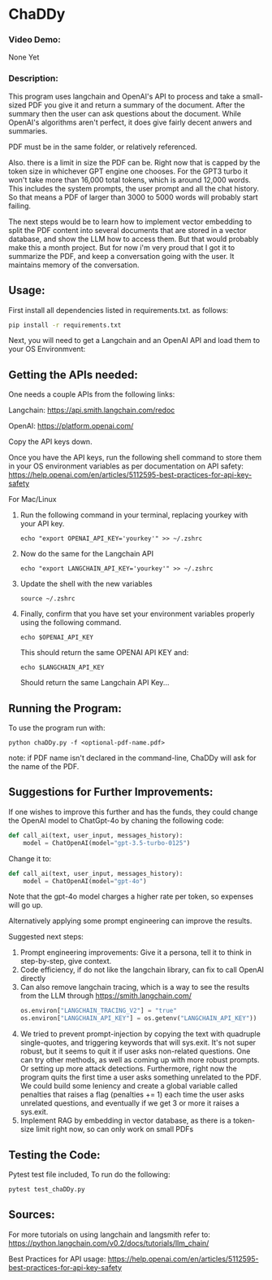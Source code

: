 # ChaDDy
### Video Demo:
None Yet

### Description:
This program uses langchain and OpenAI's API to process
and take a small-sized PDF you give it and return a summary of the document.
After the summary then the user can ask questions about the document.
While OpenAI's algorithms aren't perfect, it does give fairly decent
anwers and summaries.

PDF must be in the same folder, or relatively referenced.

Also. there is a limit in size the PDF can be. Right now that is capped
by the token size in whichever GPT engine one chooses. For the GPT3 turbo
it won't take more than 16,000 total tokens, which is around 12,000 words.
This includes the system prompts, the user prompt and all the chat history.
So that means a PDF of larger than 3000 to 5000 words will probably start failing.

The next steps would be to learn how to implement vector embedding to split
the PDF content into several documents that are stored in a vector database,
and show the LLM how to access them. But that would probably make this a month
project. But for now i'm very proud that I got it to summarize the PDF, and
keep a conversation going with the user. It maintains memory of the conversation.

## Usage:

First install all dependencies listed in requirements.txt. as follows:

```sh
pip install -r requirements.txt
```

Next, you will need to get a Langchain and an OpenAI API and
load them to your OS Environmvent:


## Getting the APIs needed:

One needs a couple APIs from the following links:

Langchain: https://api.smith.langchain.com/redoc

OpenAI: https://platform.openai.com/

Copy the API keys down.

Once you have the API keys, run the following shell command to store them in your OS environment variables as per documentation on API safety: https://help.openai.com/en/articles/5112595-best-practices-for-api-key-safety

For Mac/Linux

1. Run the following command in your terminal, replacing yourkey with your API key.
    ```
    echo "export OPENAI_API_KEY='yourkey'" >> ~/.zshrc
    ```
2. Now do the same for the Langchain API
    ```
    echo "export LANGCHAIN_API_KEY='yourkey'" >> ~/.zshrc
    ```

3. Update the shell with the new variables
    ```
    source ~/.zshrc

    ```
4. Finally, confirm that you have set your environment variables properly
using the following command.
    ```
    echo $OPENAI_API_KEY

    ```
    This should return the same OPENAI API KEY and:

    ```
    echo $LANGCHAIN_API_KEY

    ```
    Should return the same Langchain API Key...

## Running the Program:

To use the program run with:

```shell
python chaDDy.py -f <optional-pdf-name.pdf>
```
note: if PDF name isn't declared in the command-line, ChaDDy will ask for the name of the PDF.

## Suggestions for Further Improvements:

If one wishes to improve this further and has the funds, they could change
the OpenAI model to ChatGpt-4o by chaning the following code:

```python
def call_ai(text, user_input, messages_history):
    model = ChatOpenAI(model="gpt-3.5-turbo-0125")
```

Change it to:

```python
def call_ai(text, user_input, messages_history):
    model = ChatOpenAI(model="gpt-4o")
```

Note that the gpt-4o model charges a higher rate per token, so expenses will go up.

Alternatively applying some prompt engineering can improve the results.

Suggested next steps:

1. Prompt engineering improvements: Give it a persona, tell it to think in step-by-step, give context.
2. Code efficiency, if do not like the langchain library, can fix to call OpenAI directly
3. Can also remove langchain tracing, which is a way to see the results from the LLM through https://smith.langchain.com/
    ```python
    os.environ["LANGCHAIN_TRACING_V2"] = "true"
    os.environ["LANGCHAIN_API_KEY"] = os.getenv("LANGCHAIN_API_KEY"))
    ```
4. We tried to prevent prompt-injection by copying the text with quadruple single-quotes, and triggering keywords that will 
sys.exit. It's not super robust, but it seems to quit it if user asks non-related questions. One can try other methods, as well as coming up with more robust prompts. Or setting up more attack detections. Furthermore, right now the program quits the first time a user asks something unrelated to the PDF. We could build some leniency and create a global variable called penalties that raises a flag (penalties += 1) each time the user asks unrelated questions, and eventually if we get 3 or more it raises a sys.exit. 
5. Implement RAG by embedding in vector database, as there is a token-size limit right now, so can only work on small PDFs

## Testing the Code:
Pytest test file included, To run do the following:

```python
pytest test_chaDDy.py
```

## Sources:

For more tutorials on using langchain and langsmith refer to:
https://python.langchain.com/v0.2/docs/tutorials/llm_chain/

Best Practices for API usage:
https://help.openai.com/en/articles/5112595-best-practices-for-api-key-safety

